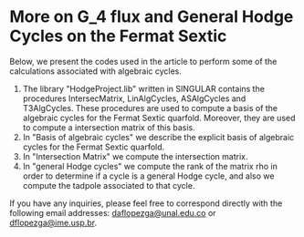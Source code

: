 # More on G_4 flux and General Hodge Cycles on the Fermat Sextic
Below, we present the codes used in the article to perform some of the calculations associated with algebraic cycles.

1) The library "HodgeProject.lib" written in SINGULAR contains the procedures IntersecMatrix, LinAlgCycles, ASAlgCycles and T3AlgCycles. These procedures are used to compute a basis of the algebraic cycles for the Fermat Sextic quarfold. Moreover, they are used to compute a intersection matrix of this basis.
2) In "Basis of algebraic cycles" we describe the explicit basis of algebraic cycles for the Fermat Sextic quarfold.
3) In "Intersection Matrix" we compute the intersection matrix.
4) In "general Hodge cycles" we compute the rank of the matrix rho in order to determine if a cycle is a general Hodge cycle, and also we compute the tadpole associated to that cycle.


If you have any inquiries, please feel free to correspond directly with the following email addresses: daflopezga@unal.edu.co or dflopezga@ime.usp.br.
